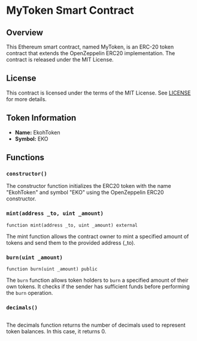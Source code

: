 # MyToken Smart Contract

## Overview

This Ethereum smart contract, named MyToken, is an ERC-20 token contract that extends the OpenZeppelin ERC20 implementation. The contract is released under the MIT License.

## License

This contract is licensed under the terms of the MIT License. See [LICENSE](LICENSE) for more details.

## Token Information

- **Name:** EkohToken
- **Symbol:** EKO

## Functions

### `constructor()`

The constructor function initializes the ERC20 token with the name "EkohToken" and symbol "EKO" using the OpenZeppelin ERC20 constructor.

### `mint(address _to, uint _amount)`

```solidity
function mint(address _to, uint _amount) external
```

The mint function allows the contract owner to mint a specified amount of tokens and send them to the provided address (\_to).

### `burn(uint _amount)`

```
function burn(uint _amount) public
```

The `burn` function allows token holders to `burn` a specified amount of their own tokens. It checks if the sender has sufficient funds before performing the `burn` operation.

### `decimals()`

```function decimals() public view virtual override returns (uint8)

```

The decimals function returns the number of decimals used to represent token balances. In this case, it returns 0.
